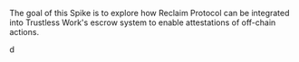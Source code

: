 The goal of this Spike is to explore how Reclaim Protocol can be integrated into Trustless Work's escrow system to enable attestations of off-chain actions.

d
